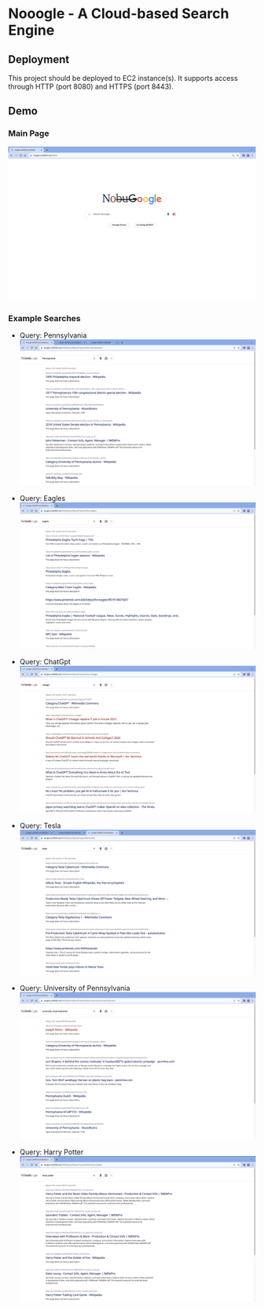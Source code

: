 # Nooogle - A Cloud-based Search Engine

## Deployment

This project should be deployed to EC2 instance(s). It supports access through HTTP (port 8080) and HTTPS (port 8443).

## Demo
### Main Page
![Noogle](https://github.com/RickyWang1020/nooogle-demo/blob/main/img/noogle.jpg?raw=true)

### Example Searches
- Query: Pennsylvania
![Pennsylvania](https://github.com/RickyWang1020/nooogle-demo/blob/main/img/pennsylvania.jpg?raw=true)

- Query: Eagles
![Eagles](https://github.com/RickyWang1020/nooogle-demo/blob/main/img/eagles.jpg?raw=true)

- Query: ChatGpt
![ChatGpt](https://github.com/RickyWang1020/nooogle-demo/blob/main/img/chatgpt.jpg?raw=true)

- Query: Tesla
![Tesla](https://github.com/RickyWang1020/nooogle-demo/blob/main/img/tesla.jpg?raw=true)

- Query: University of Pennsylvania
![UPenn](https://github.com/RickyWang1020/nooogle-demo/blob/main/img/upenn.jpg?raw=true)

- Query: Harry Potter
![HarryPotter](https://github.com/RickyWang1020/nooogle-demo/blob/main/img/hp.jpg?raw=true)
